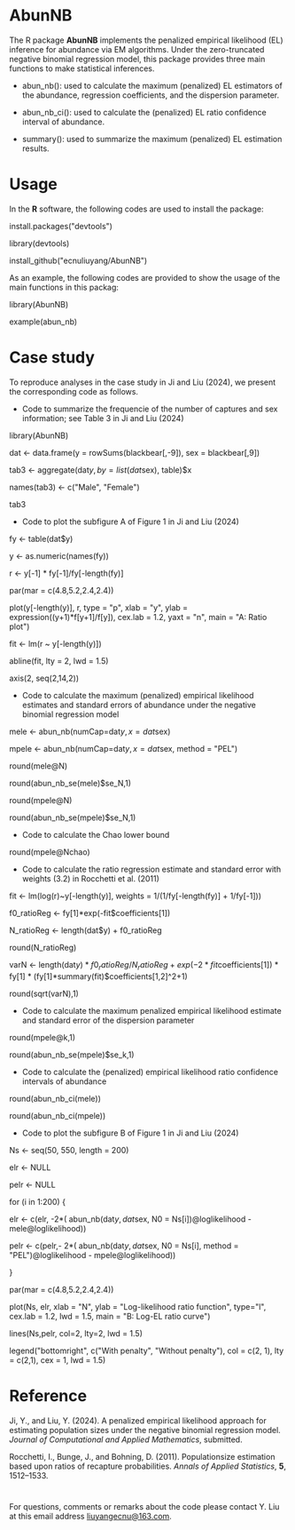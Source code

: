 # AbunNB

The R package **AbunNB** implements the penalized empirical likelihood (EL) inference for abundance via EM algorithms. Under the zero-truncated negative binomial regression model, this package provides three main functions to make statistical inferences.

+ abun_nb(): used to calculate the maximum (penalized) EL estimators of the abundance, regression coefficients, and the dispersion parameter.

- abun_nb_ci(): used to calculate the (penalized) EL ratio confidence interval of abundance.

+ summary(): used to summarize the maximum (penalized) EL estimation results.


# Usage

In the **R** software, the following codes are used to install the package:

install.packages("devtools")

library(devtools)

install_github("ecnuliuyang/AbunNB")



As an example, the following codes are provided to show the usage of the main functions in this packag: 

library(AbunNB)

example(abun_nb)



# Case study 

To reproduce analyses in the case study in Ji and Liu (2024), we present the corresponding code as follows. 

+ Code to summarize the frequencie of the number of captures and sex information; see Table 3 in Ji and Liu (2024) 
  
library(AbunNB)

dat <- data.frame(y = rowSums(blackbear[,-9]), sex = blackbear[,9])

tab3 <- aggregate(dat$y, by = list(dat$sex), table)$x

names(tab3) <- c("Male", "Female")

tab3


- Code to plot the subfigure A of Figure 1 in Ji and Liu (2024)
  
fy <- table(dat$y)

y <- as.numeric(names(fy))

r <- y[-1] * fy[-1]/fy[-length(fy)]

par(mar = c(4.8,5.2,2.4,2.4))

plot(y[-length(y)], r, type = "p", xlab = "y", ylab = expression((y+1)*f[y+1]/f[y]), cex.lab = 1.2, yaxt = "n", main = "A: Ratio plot")
     
fit <- lm(r ~ y[-length(y)])

abline(fit, lty = 2, lwd = 1.5)

axis(2, seq(2,14,2))


+ Code to calculate the maximum (penalized) empirical likelihood estimates and standard errors of abundance under the negative binomial regression model
  
mele <- abun_nb(numCap=dat$y, x=dat$sex)

mpele <- abun_nb(numCap=dat$y, x=dat$sex, method = "PEL")

round(mele@N)

round(abun_nb_se(mele)$se_N,1)

round(mpele@N)

round(abun_nb_se(mpele)$se_N,1)


- Code to calculate the Chao lower bound
  
round(mpele@Nchao)


+ Code to calculate the ratio regression estimate and standard error with weights (3.2) in Rocchetti et al. (2011)
  
fit <- lm(log(r)~y[-length(y)], weights = 1/(1/fy[-length(fy)] + 1/fy[-1]))

f0_ratioReg <- fy[1]*exp(-fit$coefficients[1])

N_ratioReg <- length(dat$y) + f0_ratioReg

round(N_ratioReg)

varN <- length(dat$y)*f0_ratioReg/N_ratioReg + exp(-2*fit$coefficients[1]) * fy[1] * (fy[1]*summary(fit)$coefficients[1,2]^2+1)
  
round(sqrt(varN),1)



- Code to calculate the maximum penalized empirical likelihood estimate and standard error of the dispersion parameter
  
round(mpele@k,1)

round(abun_nb_se(mpele)$se_k,1)


+ Code to calculate the (penalized) empirical likelihood ratio confidence intervals of abundance 
  
round(abun_nb_ci(mele))

round(abun_nb_ci(mpele))


- Code to plot the subfigure B of Figure 1 in Ji and Liu (2024)
  
Ns <- seq(50, 550, length = 200)

elr <- NULL

pelr <- NULL

for (i in 1:200) {

  elr <- c(elr, -2*( abun_nb(dat$y, dat$sex, N0 = Ns[i])@loglikelihood - mele@loglikelihood))
  
  pelr <- c(pelr,- 2*( abun_nb(dat$y, dat$sex, N0 = Ns[i], method = "PEL")@loglikelihood - mpele@loglikelihood))
  
}

par(mar = c(4.8,5.2,2.4,2.4))

plot(Ns, elr, xlab = "N", ylab = "Log-likelihood ratio function", type="l", cex.lab = 1.2, lwd = 1.5, main = "B: Log-EL ratio curve")

lines(Ns,pelr, col=2, lty=2, lwd = 1.5)

legend("bottomright", c("With penalty", "Without penalty"), col = c(2, 1), lty = c(2,1), cex = 1, lwd = 1.5)



# Reference
Ji, Y., and Liu, Y. (2024). A penalized empirical likelihood approach for estimating population sizes under the negative binomial regression model. *Journal of Computational and Applied Mathematics*, submitted.

Rocchetti, I., Bunge, J., and Bohning, D. (2011). Populationsize estimation based upon ratios of recapture probabilities. *Annals of Applied Statistics*, **5**, 1512–1533.

#

For questions, comments or remarks about the code please contact Y. Liu at this email address <liuyangecnu@163.com>.
